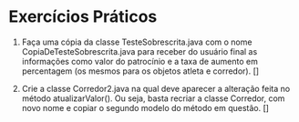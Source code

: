 # Exercícios Práticos

1. Faça uma cópia da classe TesteSobrescrita.java com o nome CopiaDeTesteSobrescrita.java
   para receber do usuário final as informações como valor do patrocínio e a taxa de aumento em
   percentagem (os mesmos para os objetos atleta e corredor). \[]

2. Crie a classe Corredor2.java na qual deve aparecer a alteração feita no método
   atualizarValor(). Ou seja, basta recriar a classe Corredor, com novo nome e copiar o segundo
   modelo do método em questão. \[]
